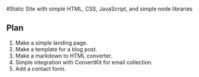 #Static Site with simple HTML, CSS, JavaScript, and simple node libraries

## Plan

1. Make a simple landing page.
2. Make a template for a blog post.
3. Make a markdown to HTML converter.
4. Simple integration with ConvertKit for email collection.
5. Add a contact form.

